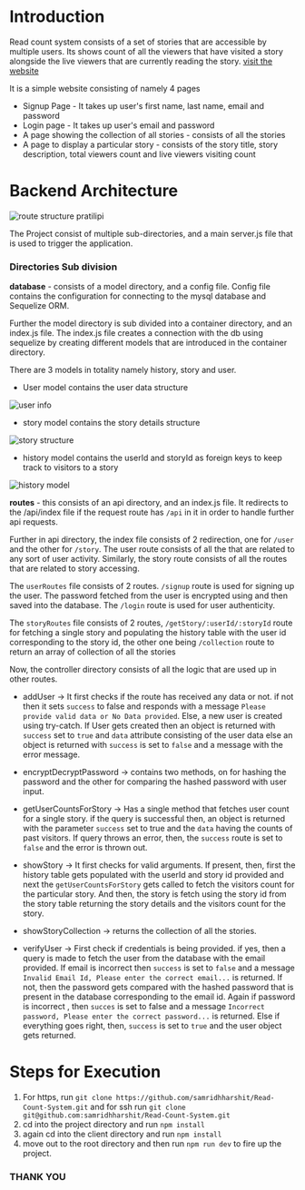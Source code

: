 # Introduction

Read count system consists of a set of stories that are accessible by multiple users. Its shows count of all the viewers that have visited a story alongside the live viewers that are currently reading the story. [visit the website](https://livereadcount.herokuapp.com/)

It is a simple website consisting of namely 4 pages
 - Signup Page - It takes up user's first name, last name, email and password 
 - Login page - It takes up user's email and password
 - A page showing the collection of all stories - consists of all the stories
 - A page to display a particular story - consists of the story title, story description, total viewers count and live viewers visiting count
 
 # Backend Architecture
 
 ![route structure pratilipi](https://user-images.githubusercontent.com/39849261/93043418-579e0d00-f66f-11ea-973c-e18db095968a.png)

The Project consist of multiple sub-directories, and a main server.js file that is  used to trigger the application.

### Directories Sub division

**database** - consists of a model directory, and a config file. Config file contains the configuration for connecting to the mysql database and Sequelize ORM.
 
 Further the model directory is sub divided into a container directory, and an index.js file. The index.js file creates a connection with the db using sequelize by creating different models that are introduced in the container directory.
 
 There are 3 models in totality namely history, story and user. 
  - User model contains the user data structure
  
  ![user info](https://user-images.githubusercontent.com/39849261/93043959-ff680a80-f670-11ea-82b8-0bdceb69f792.png)
 
  - story model contains the story details structure
  
  ![story structure](https://user-images.githubusercontent.com/39849261/93044061-47872d00-f671-11ea-81df-4a32f93cf745.png)
  
  - history model contains the userId and storyId as foreign keys to keep track to visitors to a story
  
  ![history model](https://user-images.githubusercontent.com/39849261/93044149-97fe8a80-f671-11ea-9649-9081e241bcee.png)


**routes** - this consists of an api directory, and an index.js file. It redirects to the /api/index file if the request route has `/api` in it in order to handle further api requests.

Further in api directory, the index file consists of 2 redirection, one for `/user` and the other for `/story`. The user route consists of all the that are related to any sort of user activity. Similarly, the story route consists of all the routes that are related to story accessing.

The `userRoutes` file consists of 2 routes. `/signup` route is used for signing up the user. The password fetched from the user is encrypted using and then saved into the database. The `/login` route is used for user authenticity.   

The `storyRoutes` file consists of 2 routes, `/getStory/:userId/:storyId` route for fetching a single story and populating the history table with the user id corresponding to the story id,
the other one being `/collection` route to return an array of collection of all the stories  

Now, the controller directory consists of all the logic that are used up in other routes.
 - addUser -> It first checks if the route has received any data or not. if not then it sets `success` to false and responds with a message `Please provide valid data or No Data provided`. Else, a new user is created using try-catch. If User gets created then an object is returned with `success` set to `true` and `data` attribute consisting of the user data else an object is returned with `success` is set to `false` and a message with the error message.
 
 - encryptDecryptPassword -> contains two methods, on for hashing the password and the other for comparing the hashed password with user input.
 
 - getUserCountsForStory -> Has a single method that fetches user count for a single story. if the query is successful then, an object is returned with the parameter `success` set to true and the `data` having the counts of past visitors. If query throws an error, then, the `success` route is set to `false` and the error is thrown out.
 
 - showStory -> It first checks for valid arguments. If present, then, first the history table gets populated with the userId and story id provided and next the `getUserCountsForStory` gets called to fetch the visitors count for the particular story. And then, the story is fetch using the story id from the story table returning the story details and the visitors count for the story.
 
 - showStoryCollection -> returns the collection of all the stories.
 
 - verifyUser -> First check if credentials is being provided. if yes, then a query is made to fetch the user from the database with the email provided. If email is incorrect then `success` is set to `false` and a message `Invalid Email Id, Please enter the correct email...` is returned. If not, then the password gets compared with the hashed password that is present in the database corresponding to the email id. Again if password is incorrect , then `succes` is set to false and a message `Incorrect password, Please enter the correct password...` is returned. Else if everything goes right, then,  `success` is set to `true` and the user object gets returned. 
# Steps for Execution
1. For https, run `git clone https://github.com/samridhharshit/Read-Count-System.git` and for ssh run `git clone git@github.com:samridhharshit/Read-Count-System.git`
2. cd into the project directory and run `npm install`
3. again cd into the client directory and run `npm install`
4. move out to the root directory and then  run `npm run dev` to fire up the project.

### THANK YOU